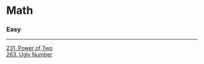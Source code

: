 # Math

### Easy
---
[231. Power of Two](solutions/0231-Power%20of%20Two.md)</br>
[263. Ugly Number](solutions/0208-Implement%20Trie%20(Prefix%20Tree).md)</br>